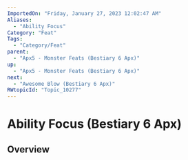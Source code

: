 ```yaml
---
ImportedOn: "Friday, January 27, 2023 12:02:47 AM"
Aliases:
  - "Ability Focus"
Category: "Feat"
Tags:
  - "Category/Feat"
parent:
  - "Apx5 - Monster Feats (Bestiary 6 Apx)"
up:
  - "Apx5 - Monster Feats (Bestiary 6 Apx)"
next:
  - "Awesome Blow (Bestiary 6 Apx)"
RWtopicId: "Topic_10277"
---
```

# Ability Focus (Bestiary 6 Apx)
## Overview
